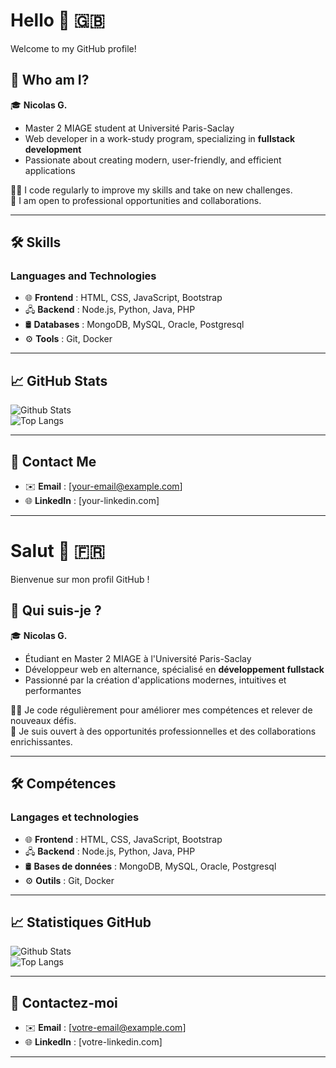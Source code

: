 # Hello 👋 🇬🇧  

Welcome to my GitHub profile!  

## 🌟 Who am I?  

🎓 **Nicolas G.**  
- Master 2 MIAGE student at Université Paris-Saclay  
- Web developer in a work-study program, specializing in **fullstack development**  
- Passionate about creating modern, user-friendly, and efficient applications  

👨‍💻 I code regularly to improve my skills and take on new challenges.  
💬 I am open to professional opportunities and collaborations.  

---

## 🛠️ Skills  

### **Languages and Technologies**  
- 🌐 **Frontend** : HTML, CSS, JavaScript, Bootstrap
- 🖧 **Backend** : Node.js, Python, Java, PHP  
- 🛢️ **Databases** : MongoDB, MySQL, Oracle, Postgresql  
- ⚙️ **Tools** : Git, Docker  

---

## 📈 GitHub Stats  

![Github Stats](https://github-readme-stats.vercel.app/api?username=nicolasgms&show_icons=true&theme=radical)  
![Top Langs](https://github-readme-stats.vercel.app/api/top-langs/?username=nicolasgms&layout=compact&theme=radical)  

---

## 🤝 Contact Me  

- ✉️ **Email** : [your-email@example.com]  
- 🌐 **LinkedIn** : [your-linkedin.com]  

---

# Salut 👋 🇫🇷  

Bienvenue sur mon profil GitHub !  

## 🌟 Qui suis-je ?  

🎓 **Nicolas G.**  
- Étudiant en Master 2 MIAGE à l'Université Paris-Saclay  
- Développeur web en alternance, spécialisé en **développement fullstack**  
- Passionné par la création d'applications modernes, intuitives et performantes  

👨‍💻 Je code régulièrement pour améliorer mes compétences et relever de nouveaux défis.  
💬 Je suis ouvert à des opportunités professionnelles et des collaborations enrichissantes.  

---

## 🛠️ Compétences  

### **Langages et technologies**  
- 🌐 **Frontend** : HTML, CSS, JavaScript, Bootstrap 
- 🖧 **Backend** : Node.js, Python, Java, PHP  
- 🛢️ **Bases de données** : MongoDB, MySQL, Oracle, Postgresql    
- ⚙️ **Outils** : Git, Docker  

---

## 📈 Statistiques GitHub  

![Github Stats](https://github-readme-stats.vercel.app/api?username=nicolasgms&show_icons=true&theme=radical)  
![Top Langs](https://github-readme-stats.vercel.app/api/top-langs/?username=nicolasgms&layout=compact&theme=radical)  

---

## 🤝 Contactez-moi  

- ✉️ **Email** : [votre-email@example.com]  
- 🌐 **LinkedIn** : [votre-linkedin.com]  

---
